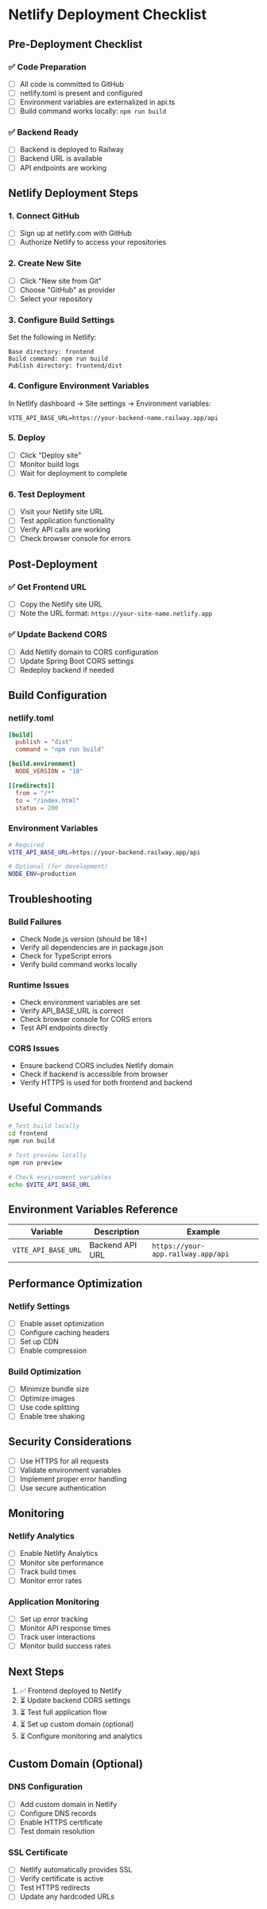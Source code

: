 # Netlify Deployment Checklist

## Pre-Deployment Checklist

### ✅ Code Preparation

- [ ] All code is committed to GitHub
- [ ] netlify.toml is present and configured
- [ ] Environment variables are externalized in api.ts
- [ ] Build command works locally: `npm run build`

### ✅ Backend Ready

- [ ] Backend is deployed to Railway
- [ ] Backend URL is available
- [ ] API endpoints are working

## Netlify Deployment Steps

### 1. Connect GitHub

- [ ] Sign up at netlify.com with GitHub
- [ ] Authorize Netlify to access your repositories

### 2. Create New Site

- [ ] Click "New site from Git"
- [ ] Choose "GitHub" as provider
- [ ] Select your repository

### 3. Configure Build Settings

Set the following in Netlify:

```
Base directory: frontend
Build command: npm run build
Publish directory: frontend/dist
```

### 4. Configure Environment Variables

In Netlify dashboard → Site settings → Environment variables:

```
VITE_API_BASE_URL=https://your-backend-name.railway.app/api
```

### 5. Deploy

- [ ] Click "Deploy site"
- [ ] Monitor build logs
- [ ] Wait for deployment to complete

### 6. Test Deployment

- [ ] Visit your Netlify site URL
- [ ] Test application functionality
- [ ] Verify API calls are working
- [ ] Check browser console for errors

## Post-Deployment

### ✅ Get Frontend URL

- [ ] Copy the Netlify site URL
- [ ] Note the URL format: `https://your-site-name.netlify.app`

### ✅ Update Backend CORS

- [ ] Add Netlify domain to CORS configuration
- [ ] Update Spring Boot CORS settings
- [ ] Redeploy backend if needed

## Build Configuration

### netlify.toml

```toml
[build]
  publish = "dist"
  command = "npm run build"

[build.environment]
  NODE_VERSION = "18"

[[redirects]]
  from = "/*"
  to = "/index.html"
  status = 200
```

### Environment Variables

```bash
# Required
VITE_API_BASE_URL=https://your-backend.railway.app/api

# Optional (for development)
NODE_ENV=production
```

## Troubleshooting

### Build Failures

- Check Node.js version (should be 18+)
- Verify all dependencies are in package.json
- Check for TypeScript errors
- Verify build command works locally

### Runtime Issues

- Check environment variables are set
- Verify API_BASE_URL is correct
- Check browser console for CORS errors
- Test API endpoints directly

### CORS Issues

- Ensure backend CORS includes Netlify domain
- Check if backend is accessible from browser
- Verify HTTPS is used for both frontend and backend

## Useful Commands

```bash
# Test build locally
cd frontend
npm run build

# Test preview locally
npm run preview

# Check environment variables
echo $VITE_API_BASE_URL
```

## Environment Variables Reference

| Variable            | Description     | Example                            |
| ------------------- | --------------- | ---------------------------------- |
| `VITE_API_BASE_URL` | Backend API URL | `https://your-app.railway.app/api` |

## Performance Optimization

### Netlify Settings

- [ ] Enable asset optimization
- [ ] Configure caching headers
- [ ] Set up CDN
- [ ] Enable compression

### Build Optimization

- [ ] Minimize bundle size
- [ ] Optimize images
- [ ] Use code splitting
- [ ] Enable tree shaking

## Security Considerations

- [ ] Use HTTPS for all requests
- [ ] Validate environment variables
- [ ] Implement proper error handling
- [ ] Use secure authentication

## Monitoring

### Netlify Analytics

- [ ] Enable Netlify Analytics
- [ ] Monitor site performance
- [ ] Track build times
- [ ] Monitor error rates

### Application Monitoring

- [ ] Set up error tracking
- [ ] Monitor API response times
- [ ] Track user interactions
- [ ] Monitor build success rates

## Next Steps

1. ✅ Frontend deployed to Netlify
2. ⏳ Update backend CORS settings
3. ⏳ Test full application flow
4. ⏳ Set up custom domain (optional)
5. ⏳ Configure monitoring and analytics

## Custom Domain (Optional)

### DNS Configuration

- [ ] Add custom domain in Netlify
- [ ] Configure DNS records
- [ ] Enable HTTPS certificate
- [ ] Test domain resolution

### SSL Certificate

- [ ] Netlify automatically provides SSL
- [ ] Verify certificate is active
- [ ] Test HTTPS redirects
- [ ] Update any hardcoded URLs
